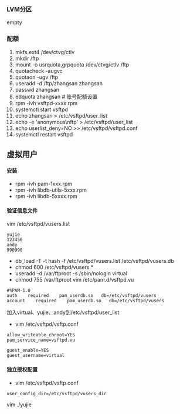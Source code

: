 ### LVM分区
empty
### 配额
1. mkfs.ext4 /dev/ctvg/ctlv
2. mkdir /ftp
3. mount -o usrquota,grpquota /dev/ctvg/ctlv /ftp
4. quotacheck -augvc
5. quotaon -ugv /ftp
6. useradd -d /ftp/zhangsan zhangsan
7. passwd zhangsan
8. edquota zhangsan # 账号配额设置
9. rpm -ivh vsftpd-xxxx.rpm
10. systemctl start vsftpd
11. echo zhangsan > /etc/vsftpd/user_list
12. echo  -e 'anonymous\nftp' > /etc/vsftpd/user_list
13. echo userlist_deny=NO >> /etc/vsftpd/vsftpd.conf
14. systemctl restart vsftpd

## 虚拟用户
#### 安装
- rpm -ivh pam-1xxx.rpm
- rpm -ivh libdb-utils-5xxx.rpm
- rpm -ivh libdb-5xxxx.rpm

#### 验证信息文件
vim /etc/vsftpd/vusers.list
```
yujie
123456
andy
990990
```
- db_load -T -t hash -f /etc/vsftpd/vusers.list /etc/vsftpd/vusers.db
- chmod 600 /etc/vsftpd/vusers.*
- useradd -d /var/ftproot -s /sbin/nologin virtual
- chmod 755 /var/ftproot
vim /etc/pam.d/vsftpd.vu
```
#%PAM-1.0
auth    required    pam_userdb.so   db=/etc/vsftpd/vusers
account    required    pam_userdb.so   db=/etc/vsftpd/vusers
```
加入virtual、yujie、andy到/etc/vsftpd/user_list

- vim /etc/vsftpd/vsftp.conf
```
allow_writeable_chroot=YES
pam_service_name=vsftpd.vu
```
```
guest_enable=YES
guest_username=virtual
```
#### 独立授权配置
- vim /etc/vsftpd/vsftp.conf
```
user_config_dir=/etc/vsftpd/vusers_dir
```
vim ./yujie